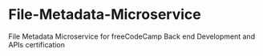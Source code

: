 # File-Metadata-Microservice

File Metadata Microservice for freeCodeCamp Back end Development and APIs certification
